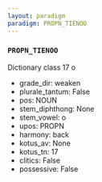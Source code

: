 ```yaml
---
layout: paradigm
paradigm: PROPN_TIENOO
---
```

### ` PROPN_TIENOO `

Dictionary class 17 o
* grade_dir: weaken
* plurale_tantum: False
* pos: NOUN
* stem_diphthong: None
* stem_vowel: o
* upos: PROPN
* harmony: back
* kotus_av: None
* kotus_tn: 17
* clitics: False
* possessive: False
